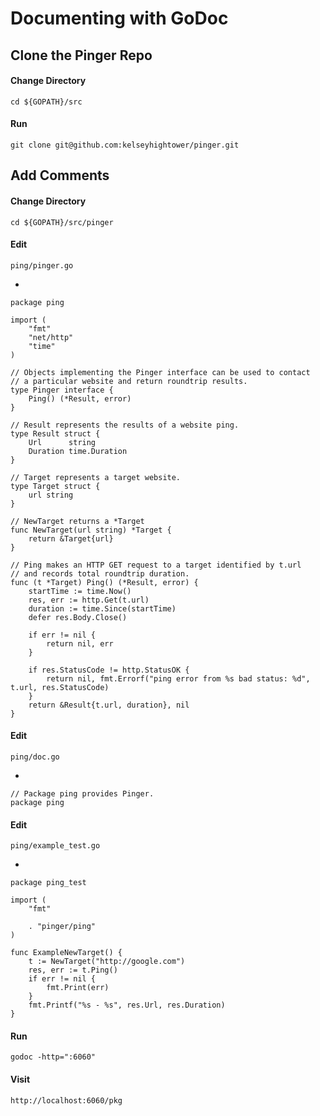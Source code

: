# Documenting with GoDoc

## Clone the Pinger Repo

#### Change Directory

    cd ${GOPATH}/src

#### Run

    git clone git@github.com:kelseyhightower/pinger.git

## Add Comments

#### Change Directory

    cd ${GOPATH}/src/pinger

#### Edit

    ping/pinger.go

-

	package ping

	import (
		"fmt"
		"net/http"
		"time"
	)

	// Objects implementing the Pinger interface can be used to contact
    // a particular website and return roundtrip results.
	type Pinger interface {
		Ping() (*Result, error)
	}

	// Result represents the results of a website ping.
	type Result struct {
		Url      string
		Duration time.Duration
	}

	// Target represents a target website.
	type Target struct {
		url string
	}

	// NewTarget returns a *Target
	func NewTarget(url string) *Target {
		return &Target{url}
	}

	// Ping makes an HTTP GET request to a target identified by t.url
	// and records total roundtrip duration.
	func (t *Target) Ping() (*Result, error) {
		startTime := time.Now()
		res, err := http.Get(t.url)
		duration := time.Since(startTime)
		defer res.Body.Close()

		if err != nil {
			return nil, err
		}

		if res.StatusCode != http.StatusOK {
			return nil, fmt.Errorf("ping error from %s bad status: %d", t.url, res.StatusCode)
		}
		return &Result{t.url, duration}, nil
	}

#### Edit

    ping/doc.go 

-

    // Package ping provides Pinger.
    package ping

#### Edit

    ping/example_test.go

-

	package ping_test

	import (
		"fmt"

		. "pinger/ping"
	)

	func ExampleNewTarget() {
		t := NewTarget("http://google.com")
		res, err := t.Ping()
		if err != nil {
			fmt.Print(err)
		}
		fmt.Printf("%s - %s", res.Url, res.Duration)
	}

#### Run

    godoc -http=":6060"

#### Visit

    http://localhost:6060/pkg
